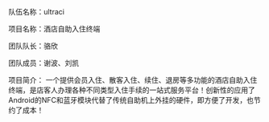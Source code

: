 队伍名称：ultraci

项目名称：酒店自助入住终端

团队队长：骆欣

团队成员：谢波、刘凯

项目简介： 一个提供会员入住、散客入住、续住、退房等多功能的酒店自助入住终端，是店客人办理各种不同类型入住手续的一站式服务平台！创新性的应用了Android的NFC和蓝牙模块代替了传统自助机上外挂的硬件，即方便了开发，也节约了成本！
